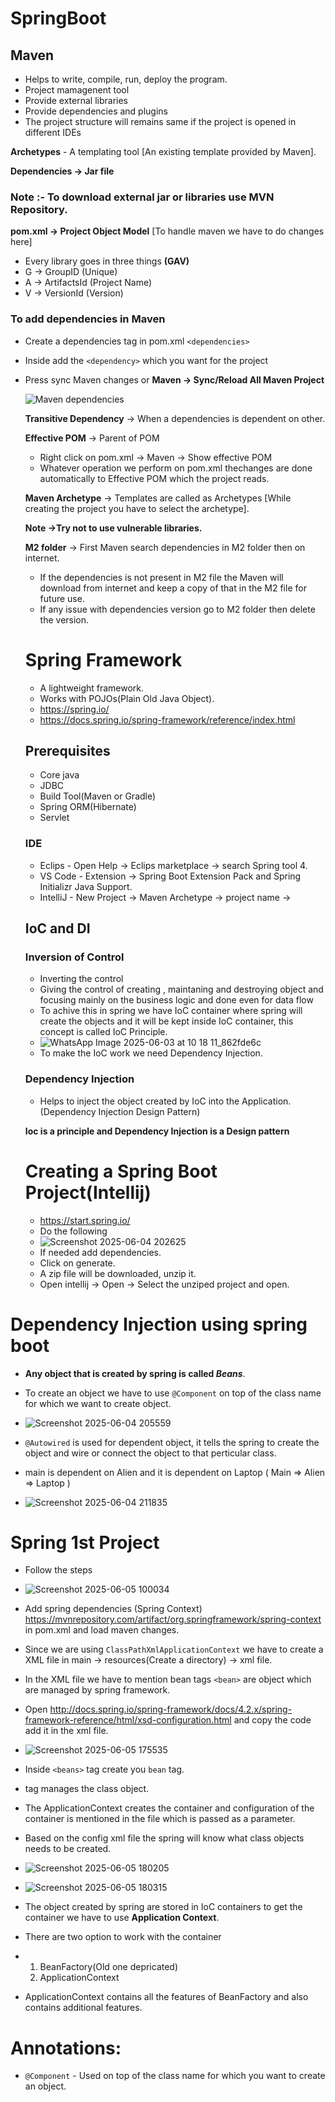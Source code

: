 # SpringBoot

## Maven

- Helps to write, compile, run, deploy the program.
- Project mamagenent tool
- Provide external libraries
- Provide dependencies and plugins
- The project structure will remains same if the project is opened in different IDEs

**Archetypes** -  A templating tool [An existing template provided by Maven].

**Dependencies -> Jar file**

### Note :- To download external jar or libraries use **MVN Repository**.

**pom.xml -> Project Object Model** [To handle maven we have to do changes here]

- Every library goes in three things **(GAV)**
- G -> GroupID (Unique)
- A -> ArtifactsId (Project Name)
- V -> VersionId (Version)

### To add dependencies in Maven

- Create a dependencies tag in pom.xml `<dependencies>`
- Inside add the `<dependency>` which you want for the project
- Press sync Maven changes or **Maven -> Sync/Reload All Maven Project**
  
  ![Maven dependencies](https://github.com/user-attachments/assets/817f912a-ccb3-41d7-921d-23a1cce62024)

  **Transitive Dependency** -> When a dependencies is dependent on other.

  **Effective POM** -> Parent of POM
  - Right click on pom.xml -> Maven -> Show effective POM
  - Whatever operation we perform on pom.xml thechanges are done automatically to Effective POM which the project reads.

  **Maven Archetype** -> Templates are called as Archetypes [While creating the project you have to select the archetype].

  **Note ->Try not to use vulnerable libraries.**

  **M2 folder** -> First Maven search dependencies in M2 folder then on internet.
  - If the dependencies is not present in M2 file the Maven will download from internet and keep a copy of that in the M2 file for future use.
  - If any issue with dependencies version go to  M2 folder then delete the version.
 

  # Spring Framework

  - A lightweight framework.
  - Works with POJOs(Plain Old Java Object).
  - https://spring.io/
  - https://docs.spring.io/spring-framework/reference/index.html
 
  ## Prerequisites

  - Core java
  - JDBC
  - Build Tool(Maven or Gradle)
  - Spring ORM(Hibernate)
  - Servlet
 
  ### IDE

  - Eclips - Open Help -> Eclips marketplace -> search Spring tool 4.
  - VS Code - Extension -> Spring Boot Extension Pack and Spring Initializr Java Support.
  - IntelliJ - New Project -> Maven Archetype -> project name ->
 
  ## IoC and DI

  ### Inversion of Control

  - Inverting the control
  - Giving the control of creating , maintaning and destroying object and focusing mainly on the business logic and done even for data flow
  - To achive this in spring we have IoC container where spring will create the objects and it will be kept inside IoC container, this concept is called IoC Principle.
  - ![WhatsApp Image 2025-06-03 at 10 18 11_862fde6c](https://github.com/user-attachments/assets/2a1f48d2-f579-4e9a-bece-d4a2f91e65e2)
  - To make the IoC work we need Dependency Injection.
    
  ### Dependency Injection

  - Helps to inject the object created by IoC into the Application.(Dependency Injection Design Pattern)

  **Ioc is a principle and Dependency Injection is a Design pattern**


  # Creating a Spring Boot Project(Intellij)

  - https://start.spring.io/
  - Do the following
  - ![Screenshot 2025-06-04 202625](https://github.com/user-attachments/assets/4a7348d2-144c-43f9-9cc1-4b996e29de06)
  - If needed add dependencies.
  - Click on generate.
  - A zip file will be downloaded, unzip it.
  - Open intellij -> Open -> Select the unziped project and open.

 # Dependency Injection using spring boot

 - **Any object that is created by spring is called *Beans***.
 - To create an object we have to use `@Component` on top of the class name for which we want to create object.
 - ![Screenshot 2025-06-04 205559](https://github.com/user-attachments/assets/bb8bdc90-da0c-494f-8f6d-1be3f77f17f8)

 - `@Autowired` is used for dependent object, it tells the spring to create the object and wire or connect the object to that perticular class.
 - main is dependent on Alien and it is dependent on Laptop ( Main => Alien => Laptop )
 - ![Screenshot 2025-06-04 211835](https://github.com/user-attachments/assets/58b36988-4865-4542-b051-43664a707633)

# Spring 1st Project

- Follow the steps
- ![Screenshot 2025-06-05 100034](https://github.com/user-attachments/assets/b70e2b95-bd45-435a-8cc9-51b7bd57273b)
- Add spring dependencies (Spring Context) https://mvnrepository.com/artifact/org.springframework/spring-context in pom.xml and load maven changes.
- Since we are using `ClassPathXmlApplicationContext` we have to create a XML file in main -> resources(Create a directory) -> xml file.
- In the XML file we have to mention bean tags `<bean>` are object which are managed by spring framework.
- Open http://docs.spring.io/spring-framework/docs/4.2.x/spring-framework-reference/html/xsd-configuration.html and copy the code add it in the xml file.
- ![Screenshot 2025-06-05 175535](https://github.com/user-attachments/assets/5157e1a3-5116-497f-9eb0-dfc65d2d976b)
- Inside `<beans>` tag create you `bean` tag.
- <bean> tag manages the class object.
- The ApplicationContext creates the container and configuration of the container is mentioned in the file which is passed as a parameter.
- Based on the config xml file the spring will know what class objects needs to be created.
- ![Screenshot 2025-06-05 180205](https://github.com/user-attachments/assets/3b571c3d-509c-47f0-a45a-0f2c964607a0)
- ![Screenshot 2025-06-05 180315](https://github.com/user-attachments/assets/a420a881-9042-47bc-ab40-fd0f1ab36513)


- The object created by spring are stored in IoC containers to get the container we have to use **Application Context**.
- There are two option to work with the container
- 1) BeanFactory(Old one depricated)
  2) ApplicationContext
- ApplicationContext contains all the features of BeanFactory and also contains additional features.


# Annotations: 

- `@Component` - Used on top of the class name for which you want to create an object.
